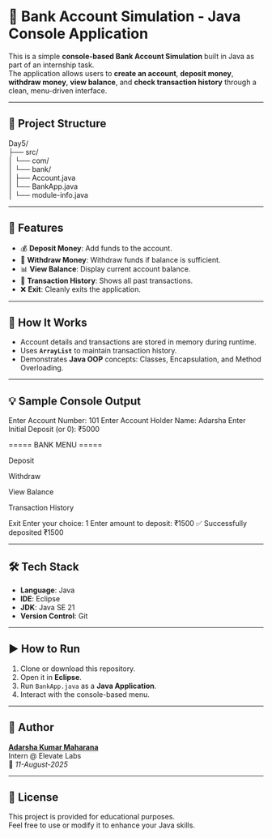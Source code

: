 # 🏦 Bank Account Simulation - Java Console Application

This is a simple **console-based Bank Account Simulation** built in Java as part of an internship task.  
The application allows users to **create an account**, **deposit money**, **withdraw money**, **view balance**, and **check transaction history** through a clean, menu-driven interface.

---

## 📁 Project Structure

Day5/<br>
├── src/<br>
│   └── com/<br>
│       └── bank/<br>
│           ├── Account.java<br>
│           └── BankApp.java<br>
│           └── module-info.java<br>

---

## 🚀 Features

- 💰 **Deposit Money**: Add funds to the account.
- 💸 **Withdraw Money**: Withdraw funds if balance is sufficient.
- 📊 **View Balance**: Display current account balance.
- 📜 **Transaction History**: Shows all past transactions.
- ❌ **Exit**: Cleanly exits the application.

---

## 🧠 How It Works

- Account details and transactions are stored in memory during runtime.
- Uses **`ArrayList`** to maintain transaction history.
- Demonstrates **Java OOP** concepts: Classes, Encapsulation, and Method Overloading.

---

## 💡 Sample Console Output

Enter Account Number: 101
Enter Account Holder Name: Adarsha
Enter Initial Deposit (or 0): ₹5000

===== BANK MENU =====

Deposit

Withdraw

View Balance

Transaction History

Exit
Enter your choice: 1
Enter amount to deposit: ₹1500
✅ Successfully deposited ₹1500


---

## 🛠️ Tech Stack

- **Language**: Java
- **IDE**: Eclipse
- **JDK**: Java SE 21
- **Version Control**: Git

---

## ▶️ How to Run

1. Clone or download this repository.
2. Open it in **Eclipse**.
3. Run `BankApp.java` as a **Java Application**.
4. Interact with the console-based menu.

---

## 👤 Author

[**Adarsha Kumar Maharana**](https://adarsha.me) <br>
Intern @ Elevate Labs  
📅 *11-August-2025*

---

## 📃 License

This project is provided for educational purposes.  
Feel free to use or modify it to enhance your Java skills.


